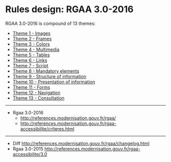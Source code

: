 # Rules design: RGAA 3.0-2016

RGAA 3.0-2016 is compound of 13 themes:

* [Theme 1 - Images](01.Images/README.md)
* [Theme 2 - Frames](02.Frames/README.md)
* [Theme 3 - Colors](03.Colours/README.md)
* [Theme 4 - Multimedia](04.Multimedia/README.md)
* [Theme 5 - Tables](05.Tables/README.md)
* [Theme 6 - Links](06.Links/README.md)
* [Theme 7 - Script](07.Scripts/README.md)
* [Theme 8 - Mandatory elements](08.Mandatory_elements/README.md)
* [Theme 9 - Structure of information](09.Structure_of_information/README.md)
* [Theme 10 - Presentation of information](10.Presentation_of_information/README.md)
* [Theme 11 - Forms](11.Forms/README.md)
* [Theme 12 - Navigation](12.Navigation/README.md)
* [Theme 13 - Consultation](13.Consultation/README.md)

-----

* Rgaa 3.0-2016
  * http://references.modernisation.gouv.fr/rgaa/
  * http://references.modernisation.gouv.fr/rgaa-accessibilite/criteres.html

----

* Diff http://references.modernisation.gouv.fr/rgaa/changelog.html
* Rgaa 3.0-2015 http://references.modernisation.gouv.fr/rgaa-accessibilite/3.0
